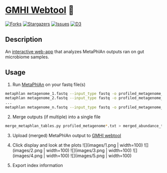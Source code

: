 # [GMHI Webtool](https://danielchang2002.github.io/GMHI) 💩

[![Forks][forks-shield]][forks-url]
[![Stargazers][stars-shield]][stars-url]
[![Issues][issues-shield]][issues-url]
[![D3][d3]][d3-url]

## Description

An [interactive web-app](https://danielchang2002.github.io/GMHI) that analyzes MetaPhlAn outputs ran on gut microbiome samples.

## Usage

1. Run [MetaPhlAn](https://github.com/biobakery/MetaPhlAn) on your fastq file(s)

```bash
metaphlan metagenome_1.fastq --input_type fastq -o profiled_metagenome_1.txt
metaphlan metagenome_2.fastq --input_type fastq -o profiled_metagenome_2.txt
...
metaphlan metagenome_n.fastq --input_type fastq -o profiled_metagenome_n.txt
```

2. Merge outputs (if multiple) into a single file

```bash
merge_metaphlan_tables.py profiled_metagenome*.txt > merged_abundance_table.txt
```

3. Upload (merged) MetaPhlAn output to [GMHI webtool](https://danielchang2002.github.io/GMHI/)

4. Click display and look at the plots
![](images/1.png | width=100)
![](images/2.png | width=100)
![](images/3.png | width=100)
![](images/4.png | width=100)
![](images/5.png | width=100)

5. Export index information

<!-- MARKDOWN LINKS & IMAGES -->
[forks-shield]: https://img.shields.io/github/forks/danielchang2002/GMHI.svg?style=for-the-badge
[forks-url]: https://github.com/danielchang2002/GMHI/network/members
[stars-shield]: https://img.shields.io/github/stars/danielchang2002/GMHI.svg?style=for-the-badge
[stars-url]: https://github.com/danielchang2002/GMHI/stargazers
[issues-shield]: https://img.shields.io/github/issues/danielchang2002/GMHI.svg?style=for-the-badge
[issues-url]: https://github.com/danielchang2002/GMHI/issues
[license-shield]: https://img.shields.io/github/license/danielchang2002/GMHI.svg?style=for-the-badge
[license-url]: https://github.com/danielchang2002/GMHI/blob/main/LICENSE
[d3]: https://img.shields.io/badge/d3.js-F9A03C?style=for-the-badge&logo=d3.js&logoColor=white
[d3-url]: https://d3js.org/
[upload-box]: images/upload.png
